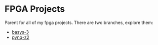 # FPGA Projects

Parent for all of my fpga projects. There are two branches, explore them:
- [basys-3](https://github.com/YOUR_USERNAME/fpga/tree/basys-3)
- [pynq-z2](https://github.com/YOUR_USERNAME/fpga/tree/pynq-z2)